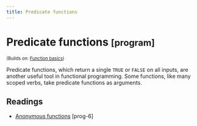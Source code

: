 ```yaml
---
title: Predicate functions
---
```


<!-- Generated automatically from function-predicate.yml. Do not edit by hand -->

# Predicate functions <small class='program'>[program]</small>
<small>(Builds on: [Function basics](function-basics.md))</small>

Predicate functions, which return a single `TRUE` or `FALSE` on all inputs, are
another useful tool in functional programming. Some functions, like many scoped verbs, 
take predicate functions as arguments.

## Readings

  * [Anonymous functions](https://dcl-prog.stanford.edu/function-anonymous.html) [prog-6]


